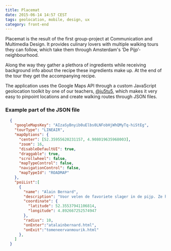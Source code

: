 ```yaml
---
title: Placemat
date: 2015-06-14 14:57 CEST
tags: geolocation, mobile, design, ux
category: front-end
---
```


Placemat is the result of the first group-project at Communication and Multimedia Design. It provides culinary lovers with multiple walking tours they can follow, which take them through Amsterdam's ‘De Pijp’-neighbourhood.

Along the way they gather a plethora of ingredients while receiving background info about the recipe these ingredients make up. At the end of the tour they get the accompanying recipe.

The application uses the Google Maps API through a custom JavaScript geolocation toolkit by one of our teachers, [@ju5tu5](https://twitter.com/ju5tu5), which makes it very easy to pinpoint locations and create walking routes through JSON files.

### Example part of the JSON file

~~~ json
  {
    "googleMapsKey": "AIzaSyBnyib0uElbs0LNFobHjWhQMyTq-hiStEg",
    "tourType": "LINEAIR",
    "mapOptions": {
      "center": [52.35955620231157, 4.908019635968003],
      "zoom": 16,
      "disableDefaultUI": true,
      "draggable": true,
      "scrollwheel": false,
      "mapTypeControl": false,
      "navigationControl": false,
      "mapTypeId": "ROADMAP"
    },
    "poiList":[
      {
        "name": "Alain Bernard",
        "description": "Voor velen de favoriete slager in de pijp. Ze hebben allerlei heerlijke worsten in hun assortiment met roots uit Frankrijk.",
        "coordinate": {
          "latitude": 52.35537941106814,
          "longitude": 4.892667252574947
        },
        "radius": 10,
        "onEnter":"atalainbernard.html",
        "onExit":"tomeneervanmourik.html"
      },
    ]
  }
~~~
